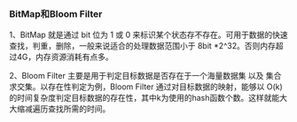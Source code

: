 ### BitMap和Bloom Filter

1、BitMap 就是通过 bit 位为 1 或 0 来标识某个状态存不存在。可用于数据的快速查找，判重，删除，一般来说适合的处理数据范围小于 8bit *2^32。否则内存超过4G，内存资源消耗有点多。

2、Bloom Filter 主要是用于判定目标数据是否存在于一个海量数据集 以及 集合求交集。以存在性判定为例，Bloom Filter 通过对目标数据的映射，能够以 O(k) 的时间复杂度判定目标数据的存在性，其中k为使用的hash函数个数。这样就能大大缩减遍历查找所需的时间。

